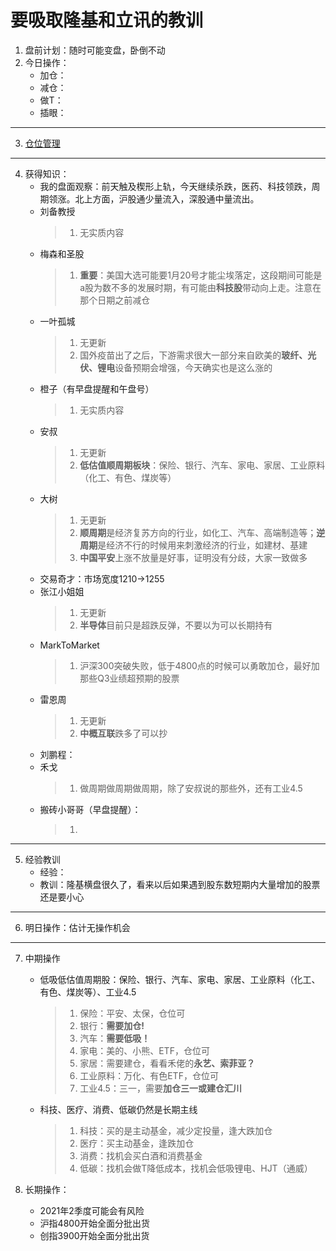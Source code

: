 # 要吸取隆基和立讯的教训
1. 盘前计划：随时可能变盘，卧倒不动
2. 今日操作：
    - 加仓：
    - 减仓：
    - 做T：
    - 插眼：

***

3. [仓位管理](https://kdocs.cn/l/cmJAYer3tasI)
 
***

4. 获得知识：
    - 我的盘面观察：前天触及楔形上轨，今天继续杀跌，医药、科技领跌，周期领涨。北上方面，沪股通少量流入，深股通中量流出。
    - 刘备教授
        > 1. 无实质内容
    - 梅森和圣股
        > 1. **重要**：美国大选可能要1月20号才能尘埃落定，这段期间可能是a股为数不多的发展时期，有可能由**科技股**带动向上走。注意在那个日期之前减仓
    - 一叶孤城
        > 1. 无更新
        > 2. 国外疫苗出了之后，下游需求很大一部分来自欧美的**玻纤、光伏、锂电**设备预期会增强，今天确实也是这么涨的
    - 橙子（有早盘提醒和午盘号）
        > 1. 无实质内容
    - 安叔
        > 1. 无更新
        > 2. **低估值顺周期板块**：保险、银行、汽车、家电、家居、工业原料（化工、有色、煤炭等）
    - 大树
        > 1. 无更新
        > 2. **顺周期**是经济复苏方向的行业，如化工、汽车、高端制造等；**逆周期**是经济不行的时候用来刺激经济的行业，如建材、基建
        > 3. **中国平安**上涨不放量是好事，证明没有分歧，大家一致做多
    - 交易奇才：市场宽度1210->1255
    - 张江小姐姐
        > 1. 无更新
        > 2. **半导体**目前只是超跌反弹，不要以为可以长期持有
    - MarkToMarket
        > 1. 沪深300突破失败，低于4800点的时候可以勇敢加仓，最好加那些Q3业绩超预期的股票
    - 雷恩周
        > 1. 无更新
        > 2. **中概互联**跌多了可以抄
    - 刘鹏程：
    - 禾戈
        > 1. 做周期做周期做周期，除了安叔说的那些外，还有工业4.5
    - 搬砖小哥哥（早盘提醒）： 
        > 1. 
        
***

5. 经验教训
    - 经验：
    - 教训：隆基横盘很久了，看来以后如果遇到股东数短期内大量增加的股票还是要小心

***

6. 明日操作：估计无操作机会

***

7. 中期操作
    - 低吸低估值周期股：保险、银行、汽车、家电、家居、工业原料（化工、有色、煤炭等）、工业4.5
        > 1. 保险：平安、太保，仓位可
        > 2. 银行：**需要加仓!**
        > 3. 汽车：**需要低吸！**
        > 4. 家电：美的、小熊、ETF，仓位可
        > 5. 家居：需要建仓，看看禾佬的**永艺、索菲亚？**
        > 6. 工业原料：万化、有色ETF，仓位可
        > 7. 工业4.5：三一，需要**加仓三一或建仓汇川**
    - 科技、医疗、消费、低碳仍然是长期主线
        > 1. 科技：买的是主动基金，减少定投量，逢大跌加仓
        > 2. 医疗：买主动基金，逢跌加仓
        > 3. 消费：找机会买白酒和消费基金
        > 4. 低碳：找机会做T降低成本，找机会低吸锂电、HJT（通威）
    
8. 长期操作：
    - 2021年2季度可能会有风险
    - 沪指4800开始全面分批出货
    - 创指3900开始全面分批出货
